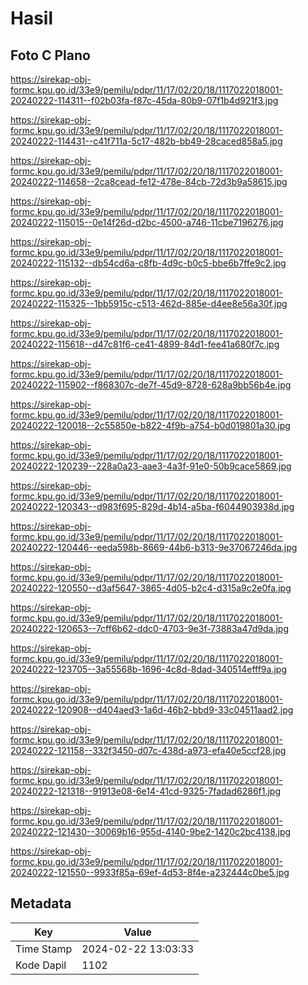 # Hasil

## Foto C Plano

https://sirekap-obj-formc.kpu.go.id/33e9/pemilu/pdpr/11/17/02/20/18/1117022018001-20240222-114311--f02b03fa-f87c-45da-80b9-07f1b4d921f3.jpg

https://sirekap-obj-formc.kpu.go.id/33e9/pemilu/pdpr/11/17/02/20/18/1117022018001-20240222-114431--c41f711a-5c17-482b-bb49-28caced858a5.jpg

https://sirekap-obj-formc.kpu.go.id/33e9/pemilu/pdpr/11/17/02/20/18/1117022018001-20240222-114658--2ca8cead-fe12-478e-84cb-72d3b9a58615.jpg

https://sirekap-obj-formc.kpu.go.id/33e9/pemilu/pdpr/11/17/02/20/18/1117022018001-20240222-115015--0e14f26d-d2bc-4500-a746-11cbe7196276.jpg

https://sirekap-obj-formc.kpu.go.id/33e9/pemilu/pdpr/11/17/02/20/18/1117022018001-20240222-115132--db54cd6a-c8fb-4d9c-b0c5-bbe6b7ffe9c2.jpg

https://sirekap-obj-formc.kpu.go.id/33e9/pemilu/pdpr/11/17/02/20/18/1117022018001-20240222-115325--1bb5915c-c513-462d-885e-d4ee8e56a30f.jpg

https://sirekap-obj-formc.kpu.go.id/33e9/pemilu/pdpr/11/17/02/20/18/1117022018001-20240222-115618--d47c81f6-ce41-4899-84d1-fee41a680f7c.jpg

https://sirekap-obj-formc.kpu.go.id/33e9/pemilu/pdpr/11/17/02/20/18/1117022018001-20240222-115902--f868307c-de7f-45d9-8728-628a9bb56b4e.jpg

https://sirekap-obj-formc.kpu.go.id/33e9/pemilu/pdpr/11/17/02/20/18/1117022018001-20240222-120018--2c55850e-b822-4f9b-a754-b0d019801a30.jpg

https://sirekap-obj-formc.kpu.go.id/33e9/pemilu/pdpr/11/17/02/20/18/1117022018001-20240222-120239--228a0a23-aae3-4a3f-91e0-50b9cace5869.jpg

https://sirekap-obj-formc.kpu.go.id/33e9/pemilu/pdpr/11/17/02/20/18/1117022018001-20240222-120343--d983f695-829d-4b14-a5ba-f6044903938d.jpg

https://sirekap-obj-formc.kpu.go.id/33e9/pemilu/pdpr/11/17/02/20/18/1117022018001-20240222-120446--eeda598b-8669-44b6-b313-9e37067246da.jpg

https://sirekap-obj-formc.kpu.go.id/33e9/pemilu/pdpr/11/17/02/20/18/1117022018001-20240222-120550--d3af5647-3865-4d05-b2c4-d315a9c2e0fa.jpg

https://sirekap-obj-formc.kpu.go.id/33e9/pemilu/pdpr/11/17/02/20/18/1117022018001-20240222-120653--7cff6b62-ddc0-4703-9e3f-73883a47d9da.jpg

https://sirekap-obj-formc.kpu.go.id/33e9/pemilu/pdpr/11/17/02/20/18/1117022018001-20240222-123705--3a55568b-1696-4c8d-8dad-340514efff9a.jpg

https://sirekap-obj-formc.kpu.go.id/33e9/pemilu/pdpr/11/17/02/20/18/1117022018001-20240222-120908--d404aed3-1a6d-46b2-bbd9-33c04511aad2.jpg

https://sirekap-obj-formc.kpu.go.id/33e9/pemilu/pdpr/11/17/02/20/18/1117022018001-20240222-121158--332f3450-d07c-438d-a973-efa40e5ccf28.jpg

https://sirekap-obj-formc.kpu.go.id/33e9/pemilu/pdpr/11/17/02/20/18/1117022018001-20240222-121318--91913e08-6e14-41cd-9325-7fadad6286f1.jpg

https://sirekap-obj-formc.kpu.go.id/33e9/pemilu/pdpr/11/17/02/20/18/1117022018001-20240222-121430--30069b16-955d-4140-9be2-1420c2bc4138.jpg

https://sirekap-obj-formc.kpu.go.id/33e9/pemilu/pdpr/11/17/02/20/18/1117022018001-20240222-121550--9933f85a-69ef-4d53-8f4e-a232444c0be5.jpg


## Metadata

| Key        | Value               |
| ---------- | ------------------- |
| Time Stamp | 2024-02-22 13:03:33 |
| Kode Dapil | 1102                |




